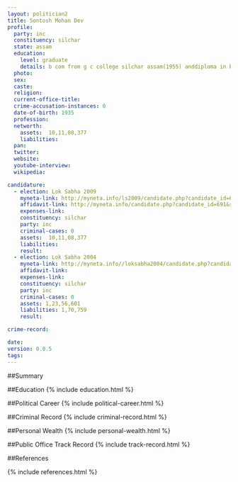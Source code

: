 ```yaml
---
layout: politician2
title: Sontosh Mohan Dev
profile: 
  party: inc
  constituency: silchar
  state: assam
  education: 
    level: graduate
    details: b com from g c college silchar assam(1955) anddiploma in business administration from welsh collegeof advance tech&commerce,cardiff(uk) in the year 1960
  photo: 
  sex: 
  caste: 
  religion: 
  current-office-title: 
  crime-accusation-instances: 0
  date-of-birth: 1935
  profession: 
  networth: 
    assets:  10,11,08,377
    liabilities: 
  pan: 
  twitter: 
  website: 
  youtube-interview: 
  wikipedia: 

candidature: 
  - election: Lok Sabha 2009
    myneta-link: http://myneta.info/ls2009/candidate.php?candidate_id=691
    affidavit-link: http://myneta.info/candidate.php?candidate_id=691&scan=original
    expenses-link: 
    constituency: silchar 
    party: inc
    criminal-cases: 0
    assets:  10,11,08,377
    liabilities: 
    result:  
  - election: Lok Sabha 2004
    myneta-link: http://myneta.info//loksabha2004/candidate.php?candidate_id=405
    affidavit-link: 
    expenses-link: 
    constituency: silchar 
    party: inc
    criminal-cases: 0
    assets: 1,23,56,601
    liabilities: 1,70,759
    result:  

crime-record: 

date: 
version: 0.0.5
tags: 
---
```

##Summary


##Education
{% include education.html %}


##Political Career
{% include political-career.html %}


##Criminal Record
{% include criminal-record.html %}


##Personal Wealth
{% include personal-wealth.html %}


##Public Office Track Record
{% include track-record.html %}


##References


{% include references.html %}